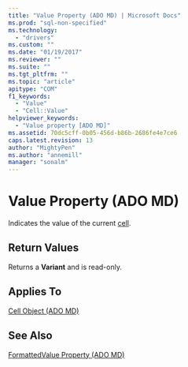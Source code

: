 ```yaml
---
title: "Value Property (ADO MD) | Microsoft Docs"
ms.prod: "sql-non-specified"
ms.technology:
  - "drivers"
ms.custom: ""
ms.date: "01/19/2017"
ms.reviewer: ""
ms.suite: ""
ms.tgt_pltfrm: ""
ms.topic: "article"
apitype: "COM"
f1_keywords: 
  - "Value"
  - "Cell::Value"
helpviewer_keywords: 
  - "Value property [ADO MD]"
ms.assetid: 70dc5cff-0b05-456d-b86b-2686fe4e7ce6
caps.latest.revision: 13
author: "MightyPen"
ms.author: "annemill"
manager: "sonalm"
---
```

# Value Property (ADO MD)
Indicates the value of the current [cell](../../../ado/reference/ado-md-api/cell-object-ado-md.md).  
  
## Return Values  
 Returns a **Variant** and is read-only.  
  
## Applies To  
 [Cell Object (ADO MD)](../../../ado/reference/ado-md-api/cell-object-ado-md.md)  
  
## See Also  
 [FormattedValue Property (ADO MD)](../../../ado/reference/ado-md-api/formattedvalue-property-ado-md.md)